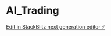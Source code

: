 # AI_Trading

[Edit in StackBlitz next generation editor ⚡️](https://stackblitz.com/~/github.com/elekla/AI_Trading)